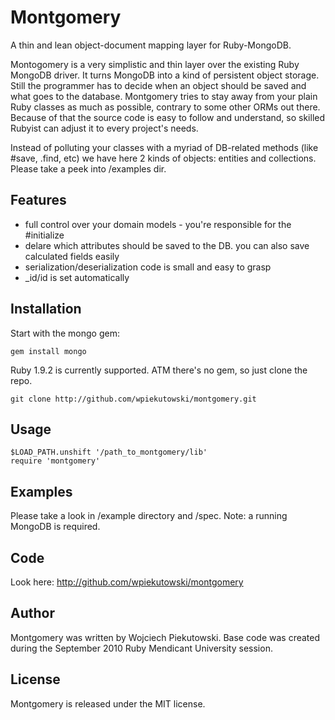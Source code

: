 Montgomery
==========

A thin and lean object-document mapping layer for Ruby-MongoDB.

Montogomery is a very simplistic and thin layer over the existing Ruby MongoDB driver. It turns MongoDB into a kind of persistent object storage. Still the programmer has to decide when an object should be saved and what goes to the database. Montgomery tries to stay away from your plain Ruby classes as much as possible, contrary to some other ORMs out there. Because of that the source code is easy to follow and understand, so skilled Rubyist can adjust it to every project's needs.

Instead of polluting your classes with a myriad of DB-related methods (like #save, .find, etc) we have here 2 kinds of objects: entities and collections. Please take a peek into /examples dir.

Features
--------

- full control over your domain models - you're responsible for the #initialize
- delare which attributes should be saved to the DB. you can also save calculated fields easily
- serialization/deserialization code is small and easy to grasp
- _id/id is set automatically

Installation
------------

Start with the mongo gem:

    gem install mongo

Ruby 1.9.2 is currently supported. ATM there's no gem, so just clone the repo.

    git clone http://github.com/wpiekutowski/montgomery.git

Usage
-----

    $LOAD_PATH.unshift '/path_to_montgomery/lib'
    require 'montgomery'

Examples
--------

Please take a look in /example directory and /spec. Note: a running MongoDB is required.

Code
----

Look here: http://github.com/wpiekutowski/montgomery

Author
------

Montgomery was written by Wojciech Piekutowski. Base code was created during the September 2010 Ruby Mendicant University session.

License
-------

Montgomery is released under the MIT license.
